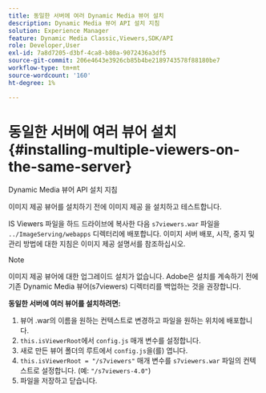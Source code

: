 ```yaml
---
title: 동일한 서버에 여러 Dynamic Media 뷰어 설치
description: Dynamic Media 뷰어 API 설치 지침
solution: Experience Manager
feature: Dynamic Media Classic,Viewers,SDK/API
role: Developer,User
exl-id: 7a8d7205-d3bf-4ca8-b80a-9072436a3df5
source-git-commit: 206e4643e3926cb85b4be2189743578f88180be7
workflow-type: tm+mt
source-wordcount: '160'
ht-degree: 1%

---
```


# 동일한 서버에 여러 뷰어 설치{#installing-multiple-viewers-on-the-same-server}

<!-- Updated April 06, 2021 from https://wiki.corp.adobe.com/pages/viewpage.action?spaceKey=scene7qa&title=s7Viewers%2C+S7SDK%2C+S7OnDemand+Release+Notes - Contact is Sasha -->

Dynamic Media 뷰어 API 설치 지침

이미지 제공 뷰어를 설치하기 전에 이미지 제공 을 설치하고 테스트합니다.

IS Viewers 파일을 하드 드라이브에 복사한 다음 `s7viewers.war` 파일을 `../ImageServing/webapps` 디렉터리에 배포합니다. 이미지 서버 배포, 시작, 중지 및 관리 방법에 대한 지침은 이미지 제공 설명서를 참조하십시오.

>[!NOTE]
>
>이미지 제공 뷰어에 대한 업그레이드 설치가 없습니다. Adobe은 설치를 계속하기 전에 기존 Dynamic Media 뷰어(s7viewers) 디렉터리를 백업하는 것을 권장합니다.

**동일한 서버에 여러 뷰어를 설치하려면:**

1. 뷰어 .war의 이름을 원하는 컨텍스트로 변경하고 파일을 원하는 위치에 배포합니다.
1. `this.isViewerRoot`에서 `config.js` 매개 변수를 설정합니다.
1. 새로 만든 뷰어 폴더의 루트에서 `config.js`을(를) 엽니다.
1. `this.isViewerRoot = "/s7viewers"` 매개 변수를 `s7viewers.war` 파일의 컨텍스트로 설정합니다. (예: `"/s7viewers-4.0"`)
1. 파일을 저장하고 닫습니다.
